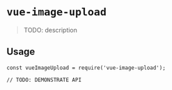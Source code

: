 # `vue-image-upload`

> TODO: description

## Usage

```
const vueImageUpload = require('vue-image-upload');

// TODO: DEMONSTRATE API
```
